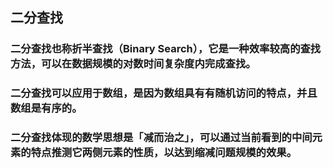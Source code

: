 ## 二分查找

### 二分查找也称折半查找（Binary Search），它是一种效率较高的查找方法，可以在数据规模的对数时间复杂度内完成查找。

### 二分查找可以应用于数组，是因为数组具有有随机访问的特点，并且数组是有序的。

### 二分查找体现的数学思想是「减而治之」，可以通过当前看到的中间元素的特点推测它两侧元素的性质，以达到缩减问题规模的效果。